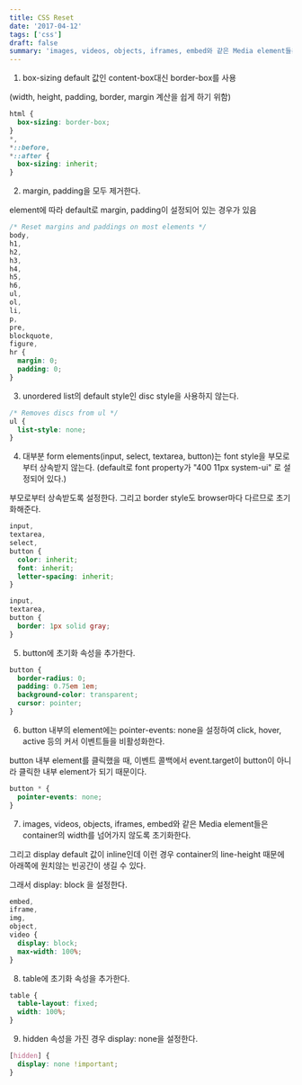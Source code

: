 ```yaml
---
title: CSS Reset
date: '2017-04-12'
tags: ['css']
draft: false
summary: 'images, videos, objects, iframes, embed와 같은 Media element들은 container의 width를 넘어가지 않도록 초기화한다.'
---
```


1. box-sizing default 값인 content-box대신 border-box를 사용

(width, height, padding, border, margin 계산을 쉽게 하기 위함)

```css
html {
  box-sizing: border-box;
}
*,
*::before,
*::after {
  box-sizing: inherit;
}
```

2. margin, padding을 모두 제거한다.

element에 따라 default로 margin, padding이 설정되어 있는 경우가 있음

```css
/* Reset margins and paddings on most elements */
body,
h1,
h2,
h3,
h4,
h5,
h6,
ul,
ol,
li,
p,
pre,
blockquote,
figure,
hr {
  margin: 0;
  padding: 0;
}
```

3. unordered list의 default style인 disc style을 사용하지 않는다.

```css
/* Removes discs from ul */
ul {
  list-style: none;
}
```

4. 대부분 form elements(input, select, textarea, button)는 font style을 부모로 부터 상속받지 않는다. (default로 font property가 "400 11px system-ui" 로 설정되어 있다.)

부모로부터 상속받도록 설정한다. 그리고 border style도 browser마다 다르므로 초기화해준다.

```css
input,
textarea,
select,
button {
  color: inherit;
  font: inherit;
  letter-spacing: inherit;
}

input,
textarea,
button {
  border: 1px solid gray;
}
```

5. button에 초기화 속성을 추가한다.

```css
button {
  border-radius: 0;
  padding: 0.75em 1em;
  background-color: transparent;
  cursor: pointer;
}
```

6. button 내부의 element에는 pointer-events: none을 설정하여 click, hover, active 등의 커서 이벤트들을 비활성화한다.

button 내부 element를 클릭했을 때, 이벤트 콜백에서 event.target이 button이 아니라 클릭한 내부 element가 되기 때문이다.

```css
button * {
  pointer-events: none;
}
```

7. images, videos, objects, iframes, embed와 같은 Media element들은 container의 width를 넘어가지 않도록 초기화한다.

그리고 display default 값이 inline인데 이런 경우 container의 line-height 때문에 아래쪽에 원치않는 빈공간이 생길 수 있다.

그래서 display: block 을 설정한다.

```css
embed,
iframe,
img,
object,
video {
  display: block;
  max-width: 100%;
}
```

8. table에 초기화 속성을 추가한다.

```css
table {
  table-layout: fixed;
  width: 100%;
}
```

9. hidden 속성을 가진 경우 display: none을 설정한다.

```css
[hidden] {
  display: none !important;
}
```
